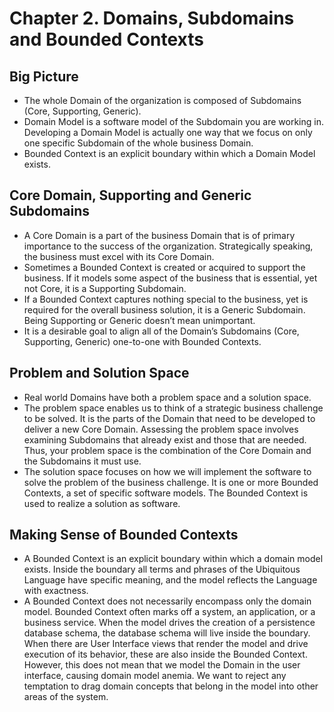 # Chapter 2. Domains, Subdomains and Bounded Contexts

## Big Picture
- The whole Domain of the organization is composed of Subdomains (Core, Supporting, Generic).
- Domain Model is a software model of the Subdomain you are working in. Developing a Domain Model is actually one way that we focus on only one specific Subdomain of the whole business Domain. 
- Bounded Context is an explicit boundary within which a Domain Model exists.

## Core Domain, Supporting and Generic Subdomains
- A Core Domain is a part of the business Domain that is of primary importance to the success of the organization. Strategically speaking, the business must excel with its Core Domain.
- Sometimes a Bounded Context is created or acquired to support the business. If it models some aspect of the business that is essential, yet not Core, it is a Supporting Subdomain.
- If a Bounded Context captures nothing special to the business, yet is required for the overall business solution, it is a Generic Subdomain. Being Supporting or Generic doesn’t mean unimportant.
- It is a desirable goal to align all of the Domain’s Subdomains (Core, Supporting, Generic) one-to-one with Bounded Contexts.

## Problem and Solution Space
- Real world Domains have both a problem space and a solution space. 
- The problem space enables us to think of a strategic business challenge to be solved. It is the parts of the Domain that need to be developed to deliver a new Core Domain. Assessing the problem space involves examining Subdomains that already exist and those that are needed. Thus, your problem space is the combination of the Core Domain and the Subdomains it must use.
- The solution space focuses on how we will implement the software to solve the problem of the business challenge. It is one or more Bounded Contexts, a set of specific software models. The Bounded Context is used to realize a solution as software.

## Making Sense of Bounded Contexts
- A Bounded Context is an explicit boundary within which a domain model exists. Inside the boundary all terms and phrases of the Ubiquitous Language have specific meaning, and the model reflects the Language with exactness.
- A Bounded Context does not necessarily encompass only the domain model. Bounded Context often marks off a system, an application, or a business service. When the model drives the creation of a persistence database schema, the database schema will live inside the boundary. When there are User Interface views that render the model and drive execution of its behavior, these are also inside the Bounded Context. However, this does not mean that we model the Domain in the user interface, causing domain model anemia. We want to reject any temptation to drag domain concepts that belong in the model into other areas of the system.